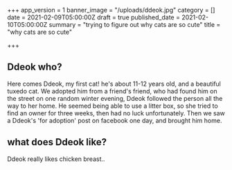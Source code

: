 +++
app_version = 1
banner_image = "/uploads/ddeok.jpg"
category = []
date = 2021-02-09T05:00:00Z
draft = true
published_date = 2021-02-10T05:00:00Z
summary = "trying to figure out why cats are so cute"
title = "why cats are so cute"

+++
## Ddeok who?

Here comes Ddeok, my first cat! he's about 11-12 years old, and a beautiful tuxedo cat. We adopted him from a friend's friend, who had found him on the street on one random winter evening, Ddeok followed the person all the way to her home. He seemed being able to use a litter box, so she tried to find an owner for three weeks, then had no luck unfortunately. Then we saw a Ddeok's 'for adoption' post on facebook one day, and brought him home.

## what does Ddeok like?

Ddeok really likes chicken breast..